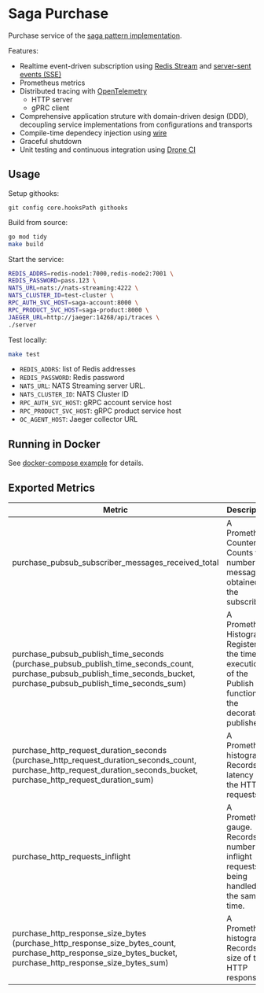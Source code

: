 # Saga Purchase
Purchase service of the [saga pattern implementation](https://github.com/minghsu0107/saga-example).

Features:
- Realtime event-driven subscription using [Redis Stream](https://redis.io/topics/streams-intro) and [server-sent events (SSE)](https://developer.mozilla.org/en-US/docs/Web/API/Server-sent_events/Using_server-sent_events)
- Prometheus metrics
- Distributed tracing with [OpenTelemetry](https://opentelemetry.io)
  - HTTP server 
  - gPRC client
- Comprehensive application struture with domain-driven design (DDD), decoupling service implementations from configurations and transports
- Compile-time dependecy injection using [wire](https://github.com/google/wire)
- Graceful shutdown
- Unit testing and continuous integration using [Drone CI](https://www.drone.io)
## Usage
Setup githooks:
```bash=
git config core.hooksPath githooks
```
Build from source:
```bash
go mod tidy
make build
```
Start the service:
```bash
REDIS_ADDRS=redis-node1:7000,redis-node2:7001 \
REDIS_PASSWORD=pass.123 \
NATS_URL=nats://nats-streaming:4222 \
NATS_CLUSTER_ID=test-cluster \
RPC_AUTH_SVC_HOST=saga-account:8000 \
RPC_PRODUCT_SVC_HOST=saga-product:8000 \
JAEGER_URL=http://jaeger:14268/api/traces \
./server
```
Test locally:
```bash
make test
```
- `REDIS_ADDRS`: list of Redis addresses
- `REDIS_PASSWORD`: Redis password
- `NATS_URL`: NATS Streaming server URL.
- `NATS_CLUSTER_ID`: NATS Cluster ID
- `RPC_AUTH_SVC_HOST`: gRPC account service host
- `RPC_PRODUCT_SVC_HOST`: gRPC product service host
- `OC_AGENT_HOST`: Jaeger collector URL
## Running in Docker
See [docker-compose example](https://github.com/minghsu0107/saga-example/blob/main/docker-compose.yaml) for details.
## Exported Metrics
| Metric                                                                                                                                                                   | Description                                                                                                 | Labels                                                           |
| ------------------------------------------------------------------------------------------------------------------------------------------------------------------------ | ----------------------------------------------------------------------------------------------------------- | ---------------------------------------------------------------- |
| purchase_pubsub_subscriber_messages_received_total                                                                                                                       | A Prometheus Counter. Counts the number of messages obtained by the subscriber.                             | `acked` ("acked" or "nacked"), `handler_name`, `subscriber_name` |
| purchase_pubsub_publish_time_seconds (purchase_pubsub_publish_time_seconds_count, purchase_pubsub_publish_time_seconds_bucket, purchase_pubsub_publish_time_seconds_sum) | A Prometheus Histogram. Registers the time of execution of the Publish function of the decorated publisher. | `handler_name`, `success` ("true" or "false"), `publisher_name`  |
| purchase_http_request_duration_seconds (purchase_http_request_duration_seconds_count, purchase_http_request_duration_seconds_bucket, purchase_http_request_duration_sum) | A Prometheus histogram. Records the latency of the HTTP requests.                                           | `code`, `handler`, `method`                                      |
| purchase_http_requests_inflight                                                                                                                                          | A Prometheus gauge. Records the number of inflight requests being handled at the same time.                 | `code`, `handler`, `method`                                      |
| purchase_http_response_size_bytes (purchase_http_response_size_bytes_count, purchase_http_response_size_bytes_bucket, purchase_http_response_size_bytes_sum)             | A Prometheus histogram. Records the size of the HTTP responses.                                             | `handler`                                                        |
